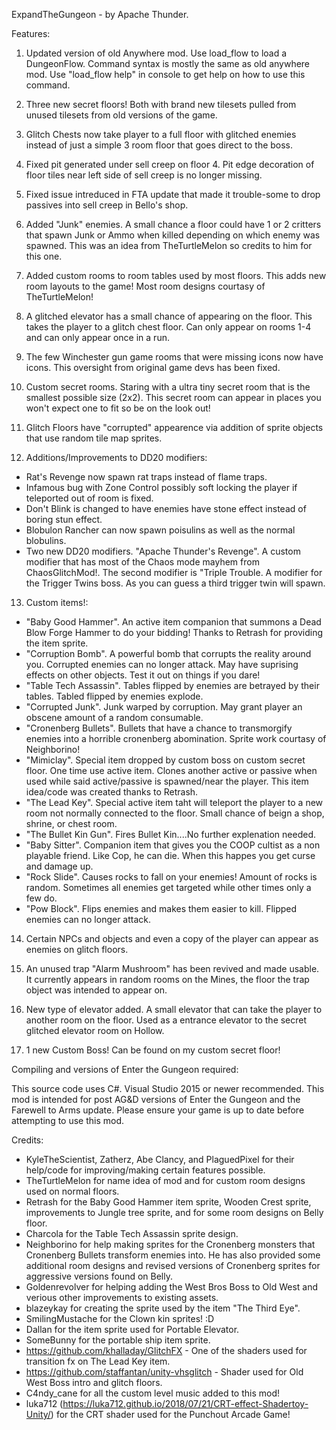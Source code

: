 ExpandTheGungeon - by Apache Thunder.

Features:

1. Updated version of old Anywhere mod. Use load_flow to load a DungeonFlow. Command syntax is mostly the same as old anywhere mod. Use "load_flow help" in console to get help on how to use this command.

2. Three new secret floors! Both with brand new tilesets pulled from unused tilesets from old versions of the game.

3. Glitch Chests now take player to a full floor with glitched enemies instead of just a simple 3 room floor that goes direct to the boss.

4. Fixed pit generated under sell creep on floor 4. Pit edge decoration of floor tiles near left side of sell creep is no longer missing.

5. Fixed issue intreduced in FTA update that made it trouble-some to drop passives into sell creep in Bello's shop.

6. Added "Junk" enemies. A small chance a floor could have 1 or 2 critters that spawn Junk or Ammo when killed depending on which enemy was spawned. This was an idea from TheTurtleMelon so credits to him for this one.

7. Added custom rooms to room tables used by most floors. This adds new room layouts to the game! Most room designs courtasy of TheTurtleMelon!

8. A glitched elevator has a small chance of appearing on the floor. This takes the player to a glitch chest floor. Can only appear on rooms 1-4 and can only appear once in a run.

9. The few Winchester gun game rooms that were missing icons now have icons. This oversight from original game devs has been fixed.

10. Custom secret rooms. Staring with a ultra tiny secret room that is the smallest possible size (2x2). This secret room can appear in places you won't expect one to fit so be on the look out!

11. Glitch Floors have "corrupted" appearence via addition of sprite objects that use random tile map sprites.

12. Additions/Improvements to DD20 modifiers:

 * Rat's Revenge now spawn rat traps instead of flame traps. 
 * Infamous bug with Zone Control possibly soft locking the player if teleported out of room is fixed.
 * Don't Blink is changed to have enemies have stone effect instead of boring stun effect.
 * Blobulon Rancher can now spawn poisulins as well as the normal blobulins.
 * Two new DD20 modifiers. "Apache Thunder's Revenge". A custom modifier that has most of the Chaos mode mayhem from ChaosGlitchMod!. The second modifier is "Triple Trouble. A modifier for the Trigger Twins boss. As you can guess a third trigger twin will spawn.
 
13. Custom items!:
 * "Baby Good Hammer". An active item companion that summons a Dead Blow Forge Hammer to do your bidding! Thanks to Retrash for providing the item sprite.
 * "Corruption Bomb". A powerful bomb that corrupts the reality around you. Corrupted enemies can no longer attack. May have suprising effects on other objects. Test it out on things if you dare!
 * "Table Tech Assassin". Tables flipped by enemies are betrayed by their tables. Tabled flipped by enemies explode.
 * "Corrupted Junk". Junk warped by corruption. May grant player an obscene amount of a random consumable.
 * "Cronenberg Bullets". Bullets that have a chance to transmorgify enemies into a horrible cronenberg abomination. Sprite work courtasy of Neighborino!
 * "Mimiclay". Special item dropped by custom boss on custom secret floor. One time use active item. Clones another active or passive when used while said active/passive is spawned/near the player. This item idea/code was created thanks to Retrash.
 * "The Lead Key". Special active item taht will teleport the player to a new room not normally connected to the floor. Small chance of beign a shop, shrine, or chest room.
 * "The Bullet Kin Gun". Fires Bullet Kin....No further explenation needed.
 * "Baby Sitter". Companion item that gives you the COOP cultist as a non playable friend. Like Cop, he can die. When this happes you get curse and damage up.
 * "Rock Slide". Causes rocks to fall on your enemies! Amount of rocks is random. Sometimes all enemies get targeted while other times only a few do.
 * "Pow Block". Flips enemies and makes them easier to kill. Flipped enemies can no longer attack.
 
14. Certain NPCs and objects and even a copy of the player can appear as enemies on glitch floors.

15. An unused trap "Alarm Mushroom" has been revived and made usable. It currently appears in random rooms on the Mines, the floor the trap object was intended to appear on.

16. New type of elevator added. A small elevator that can take the player to another room on the floor. Used as a entrance elevator to the secret glitched elevator room on Hollow.

17. 1 new Custom Boss! Can be found on my custom secret floor!

Compiling and versions of Enter the Gungeon required:

This source code uses C#. Visual Studio 2015 or newer recommended.
This mod is intended for post AG&D versions of Enter the Gungeon and the Farewell to Arms update. Please ensure your game is up to date before attempting to use this mod.


Credits:

* KyleTheScientist, Zatherz, Abe Clancy, and PlaguedPixel for their help/code for improving/making certain features possible.
* TheTurtleMelon for name idea of mod and for custom room designs used on normal floors.
* Retrash for the Baby Good Hammer item sprite, Wooden Crest sprite, improvements to Jungle tree sprite, and for some room designs on Belly floor.
* Charcola for the Table Tech Assassin sprite design.
* Neighborino for help making sprites for the Cronenberg monsters that Cronenberg Bullets transform enemies into. He has also provided some additional room designs and revised versions of Cronenberg sprites for aggressive versions found on Belly.
* Goldenrevolver for helping adding the West Bros Boss to Old West and verious other improvements to existing assets.
* blazeykay for creating the sprite used by the item "The Third Eye".
* SmilingMustache for the Clown kin sprites! :D
* Dallan for the item sprite used for Portable Elevator.
* SomeBunny for the portable ship item sprite.
* https://github.com/khalladay/GlitchFX - One of the shaders used for transition fx on The Lead Key item.
* https://github.com/staffantan/unity-vhsglitch - Shader used for Old West Boss intro and glitch floors.
* C4ndy_cane for all the custom level music added to this mod!
* luka712 (https://luka712.github.io/2018/07/21/CRT-effect-Shadertoy-Unity/) for the CRT shader used for the Punchout Arcade Game!